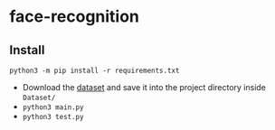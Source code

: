 # face-recognition

## Install
```python3 -m pip install -r requirements.txt```
- Download the [dataset](http://vis-www.cs.umass.edu/lfw/lfw.tgz) and save it into the project directory inside `Dataset/`
- ```python3 main.py```
- ```python3 test.py```